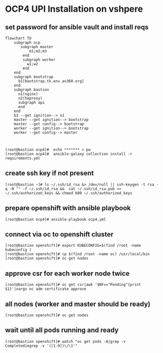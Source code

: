 # OCP4 UPI Installation on vshpere
## set password for ansible vault and install reqs
```mermaid
flowchart TD
    subgraph ocp
       subgraph master
           m1;m2;m3
        end
        subgraph worker
          w1;w2
        end
    end
    subgraph bootstrap
      b1[bootstrap.tk.env.av360.org]
    end
    subgraph bastion
      n1(nginx)
      n2(haproxy)
      subgraph api
      end
    end
    b1 --get ignition--> n1
    master --get ignition--> bootstrap
    master --get config--> bootstrap
    worker --get ignition--> bootstrap
    worker --get config--> master

    
```

```
[root@bastion ocp4]#  echo ******* > pw
[root@bastion ocp4]#  ansible-galaxy collection install -r requirements.yml
 ```
 ## create ssh key if not present
 ```
[root@bastion ~]# ls ~/.ssh/id_rsa &> /dev/null || ssh-keygen -t rsa -q -N "" -f ~/.ssh/id_rsa &&  cat ~/.ssh/id_rsa.pub >> ~/.ssh/authorized_keys && chmod 600 ~/.ssh/authorized_keys
 ```
 
## prepare openshift with ansible playbook
```
[root@bastion ocp4]# ansible-playbook ocp4.yml   
 ```
 
 
## connect via oc to openshift cluster
```
[root@bastion openshift]# export KUBECONFIG=$(find /root -name kubeconfig )
[root@bastion openshift]# cp $(find /root -name oc) /usr/local/bin
[root@bastion openshift]# oc get nodes
 ```
 
## approve csr for each worker node twice
```
[root@bastion openshift]# oc get csr|awk '$NF=="Pending"{print $1}'|xargs oc adm certificate approve
 ```
 
## all nodes (worker and master should be ready)
```
[root@bastion openshift]# oc get nodes
 ```
## wait until all pods running and ready
```
[root@bastion openshift]# watch "oc get pods -A|grep -v Completed|egrep -v '([1-9])\/\1'"
```
